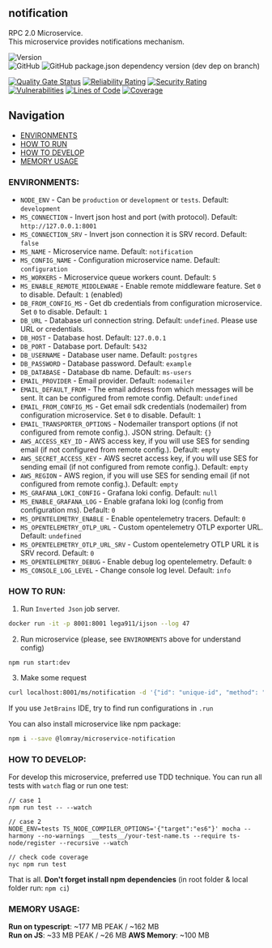 notification
-------------------

RPC 2.0 Microservice.  
This microservice provides notifications mechanism.

![Version](https://img.shields.io/badge/dynamic/json.svg?url=https%3A%2F%2Fraw.githubusercontent.com%2FLomray-Software%2Fmicroservices%2Fstaging%2Fmicroservices%2Fnotification%2Fpackage.json&label=Staging%20version&query=$.version&colorB=blue)  
![GitHub](https://img.shields.io/github/license/Lomray-Software/microservices)
![GitHub package.json dependency version (dev dep on branch)](https://img.shields.io/github/package-json/dependency-version/Lomray-Software/microservices/dev/typescript/staging)

[![Quality Gate Status](https://sonarcloud.io/api/project_badges/measure?project=microservice-notification&metric=alert_status)](https://sonarcloud.io/summary/new_code?id=microservice-notification)
[![Reliability Rating](https://sonarcloud.io/api/project_badges/measure?project=microservice-notification&metric=reliability_rating)](https://sonarcloud.io/summary/new_code?id=microservice-notification)
[![Security Rating](https://sonarcloud.io/api/project_badges/measure?project=microservice-notification&metric=security_rating)](https://sonarcloud.io/summary/new_code?id=microservice-notification)
[![Vulnerabilities](https://sonarcloud.io/api/project_badges/measure?project=microservice-notification&metric=vulnerabilities)](https://sonarcloud.io/summary/new_code?id=microservice-notification)
[![Lines of Code](https://sonarcloud.io/api/project_badges/measure?project=microservice-notification&metric=ncloc)](https://sonarcloud.io/summary/new_code?id=microservice-notification)
[![Coverage](https://sonarcloud.io/api/project_badges/measure?project=microservice-notification&metric=coverage)](https://sonarcloud.io/summary/new_code?id=microservice-notification)

## Navigation
- [ENVIRONMENTS](#environments)
- [HOW TO RUN](#how-to-run)
- [HOW TO DEVELOP](#how-to-develop)
- [MEMORY USAGE](#memory-usage)

### <a id="environments"></a>ENVIRONMENTS:
- `NODE_ENV` - Can be `production` or `development` or `tests`. Default: `development`
- `MS_CONNECTION` - Invert json host and port (with protocol). Default: `http://127.0.0.1:8001`
- `MS_CONNECTION_SRV` - Invert json connection it is SRV record. Default: `false`
- `MS_NAME` - Microservice name. Default: `notification`
- `MS_CONFIG_NAME` - Configuration microservice name. Default: `configuration` 
- `MS_WORKERS` - Microservice queue workers count. Default: `5`
- `MS_ENABLE_REMOTE_MIDDLEWARE` - Enable remote middleware feature. Set `0` to disable. Default: `1` (enabled)
- `DB_FROM_CONFIG_MS` - Get db credentials from configuration microservice. Set `0` to disable. Default: `1`
- `DB_URL` - Database url connection string. Default: `undefined`. Please use URL or credentials.
- `DB_HOST` - Database host. Default: `127.0.0.1`
- `DB_PORT` - Database port. Default: `5432`
- `DB_USERNAME` - Database user name. Default: `postgres`
- `DB_PASSWORD` - Database password. Default: `example`
- `DB_DATABASE` - Database db name. Default: `ms-users`
- `EMAIL_PROVIDER` - Email provider. Default: `nodemailer`
- `EMAIL_DEFAULT_FROM` - The email address from which messages will be sent. It can be configured from remote config. Default: `undefined`
- `EMAIL_FROM_CONFIG_MS` - Get email sdk credentials (nodemailer) from configuration microservice. Set `0` to disable. Default: `1`
- `EMAIL_TRANSPORTER_OPTIONS` - Nodemailer transport options (if not configured from remote config.). JSON string. Default: `{}`
- `AWS_ACCESS_KEY_ID` - AWS access key, if you will use SES for sending email (if not configured from remote config.). Default: `empty`
- `AWS_SECRET_ACCESS_KEY` - AWS secret access key, if you will use SES for sending email (if not configured from remote config.). Default: `empty`
- `AWS_REGION` - AWS region, if you will use SES for sending email (if not configured from remote config.). Default: `empty`
- `MS_GRAFANA_LOKI_CONFIG` - Grafana loki config. Default: `null`
- `MS_ENABLE_GRAFANA_LOG` - Enable grafana loki log (config from configuration ms). Default: `0`
- `MS_OPENTELEMETRY_ENABLE` - Enable opentelemetry tracers. Default: `0`
- `MS_OPENTELEMETRY_OTLP_URL` - Custom opentelemetry OTLP exporter URL. Default: `undefined`
- `MS_OPENTELEMETRY_OTLP_URL_SRV` - Custom opentelemetry OTLP URL it is SRV record. Default: `0`
- `MS_OPENTELEMETRY_DEBUG` - Enable debug log opentelemetry. Default: `0`
- `MS_CONSOLE_LOG_LEVEL` - Change console log level. Default: `info`

### <a id="how-to-run"></a>HOW TO RUN:
1. Run `Inverted Json` job server.
```bash
docker run -it -p 8001:8001 lega911/ijson --log 47
```
2. Run microservice (please, see `ENVIRONMENTS` above for understand config)
```
npm run start:dev
```
3. Make some request
```bash
curl localhost:8001/ms/notification -d '{"id": "unique-id", "method": "demo", "params": {}}'
```

If you use `JetBrains` IDE, try to find run configurations in `.run`

You can also install microservice like npm package:
```bash
npm i --save @lomray/microservice-notification
```

### <a id="how-to-develop"></a>HOW TO DEVELOP:
For develop this microservice, preferred use TDD technique.
You can run all tests with `watch` flag or run one test:
```
// case 1
npm run test -- --watch

// case 2
NODE_ENV=tests TS_NODE_COMPILER_OPTIONS='{"target":"es6"}' mocha --harmony --no-warnings  __tests__/your-test-name.ts --require ts-node/register --recursive --watch

// check code coverage
nyc npm run test
```

That is all. **Don't forget install npm dependencies**
(in root folder & local folder run:  `npm ci`)

### <a id="memory-usage"></a>MEMORY USAGE:

__Run on typescript__: ~177 MB PEAK / ~162 MB  
__Run on JS__: ~33 MB PEAK / ~26 MB
__AWS Memory__: ~100 MB
